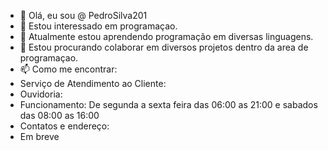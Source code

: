 - 👋 Olá, eu sou @ PedroSilva201
- 👀 Estou interessado em programaçao. 
- 🌱 Atualmente estou aprendendo programação em diversas linguagens.
- 💞️ Estou procurando colaborar em diversos projetos dentro da area de programaçao.
- 📫 Como me encontrar:
- Serviço de Atendimento ao Cliente:
- Ouvidoria:
- Funcionamento: De segunda a sexta feira das 06:00 as 21:00 e sabados das 08:00 as 16:00
- Contatos e endereço:
- Em breve

<!---
PedroSilva201/PedroSilva201 is a ✨ special ✨ repository because its `README.md` (this file) appears on your GitHub profile.
You can click the Preview link to take a look at your changes.
--->
